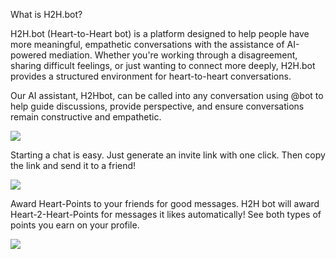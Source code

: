 What is H2H.bot?

H2H.bot (Heart-to-Heart bot) is a platform designed to help people have more meaningful, empathetic conversations with the assistance of AI-powered mediation. Whether you're working through a disagreement, sharing difficult feelings, or just wanting to connect more deeply, H2H.bot provides a structured environment for heart-to-heart conversations.

Our AI assistant, H2Hbot, can be called into any conversation using @bot to help guide discussions, provide perspective, and ensure conversations remain constructive and empathetic.

![](https://github.com/josh5210/h2hbot-public/h2h-bot-chat-gif.gif)


Starting a chat is easy. Just generate an invite link with one click. Then copy the link and send it to a friend!

![](https://github.com/josh5210/h2hbot-public/h2h-generate-invite.gif)


Award Heart-Points to your friends for good messages. H2H bot will award Heart-2-Heart-Points for messages it likes automatically! See both types of points you earn on your profile.

![](https://github.com/josh5210/h2hbot-public/h2h-hp-award.gif)
